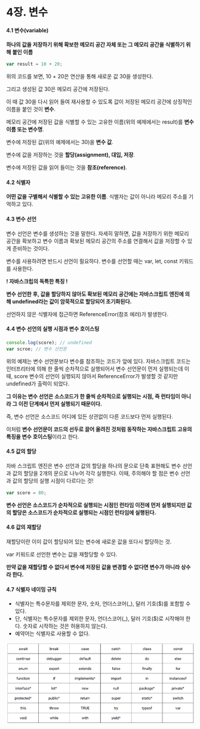 # 4장. 변수

#### 4.1 변수(variable)

**하나의 값을 저장하기 위해 확보한 메모리 공간 자체 또는 그 메모리 공간을 식별하기 위해 붙인 이름**

```javascript
var result = 10 + 20;
```

위의 코드를 보면, 10 + 20은 연산을 통해 새로운 값 30을 생성한다. 

그리고 생성된 값 30은 메모리 공간에 저장된다. 

이 때 값 30을 다시 읽어 들여 재사용할 수 있도록 값이 저장된 메모리 공간에 상징적인 이름을 붙인 것이 **변수**.

메모리 공간에 저장된 값을 식별할 수 있는 고유한 이름(위의 예제에서는 result)를 **변수이름 또는 변수명**.

변수에 저장된 값(위의 예제에서는 30)을 **변수 값**.

변수에 값을 저장하는 것을 **할당(assignment), 대입, 저장**.

변수에 저장된 값을 읽어 들이는 것을 **참조(reference)**.



#### 4.2 식별자

**어떤 값을 구별해서 식별할 수 있는 고유한 이름**. 식별자는 값이 아니라 메모리 주소를 기억하고 있다.



#### 4.3 변수 선언

변수 선언은 변수를 생성하는 것을 말한다. 자세히 말하면, 값을 저장하기 위한 메모리 공간을 확보하고 변수 이름과 확보된 메모리 공간의 주소를 연결해서 값을 저장할 수 있게 준비하는 것이다.

변수를 사용하려면 반드시 선언이 필요하다. 변수를 선언할 때는 var, let, const 키워드를 사용한다.

**! 자바스크립의 독특한 특징 !**

**변수 선언한 후, 값을 할당하지 않아도 확보된 메모리 공간에는 자바스크립트 엔진에 의해  undefined라는 값이 암묵적으로 할당되어 초기화된다.**

선언하지 않은 식별자에 접근하면 ReferenceError(참조 에러)가 발생한다. 



#### 4.4 변수 선언의 실행 시점과 변수 호이스팅

```javascript
console.log(score); // undefined
var scroe; // 변수 선언문
```

위의 예제는 변수 선언문보다 변수를 참조하는 코드가 앞에 있다. 자바스크립트 코드는 인터프리터에 의해 한 줄씩 순차적으로 실행되어서 변수 선언문이 먼저 실행되는데 이때, score 변수의 선언이 실행되지 않아서 ReferenceError가 발생할 것 같지만 undefined가 출력이 되었다.

**그 이유는 변수 선언은 소스코드가 한 줄씩 순차적으로 실행되는 시점, 즉 런타임이 아니라 그 이전 단계에서 먼저 실행되기 때문이다.**

즉, 변수 선언은 소스코드 어디에 있든 상관없이 다른 코드보다 먼저 실행된다. 

이처럼 **변수 선언문이 코드의 선두로 끌어 올려진 것처럼 동작하는 자바스크립트 고유의 특징을 변수 호이스팅**이라고 한다.





#### 4.5 값의 할당

자바 스크립트 엔진은 변수 선언과 값의 할당을 하나의 문으로 단축 표현해도 변수 선언과 값의 할당을 2개의 문으로 나누어 각각 실행한다. 이때, 주의해야 할 점은 변수 선언과 값의 할당의 실행 시점이 다르다는 것!

```javascript
var score = 80;
```

**변수 선언은 소스코드가 순차적으로 실행되는 시점인 런타임 이전에 먼저 실행되지만 값의 할당은 소스코드가 순차적으로 실행되는 시점인 런타임에 실행된다.**



#### 4.6 값의 재할당

재할당이란 이미 값이 할당되어 있는 변수에 새로운 값을 또다시 할당하는 것.

var 키워드로 선언한 변수는 값을 재할당할 수 있다. 

**만약 값을 재할당할 수 없다서 변수에 저장된 값을 변경할 수 없다면 변수가 아니라 상수라 한다.**



#### 4.7 식별자 네이밍 규칙

- 식별자는 특수문자를 제외한 문자, 숫자, 언더스코어(_), 달러 기호($)를 포함할 수 있다.
- 단, 식별자는 특수문자를 제외한 문자, 언더스코어(_), 달러 기호($)로 시작해야 한다. 숫자로 시작하는 것은 허용하지 않는다.
- 예약어는 식별자로 사용할 수 없다.

![예약어](./image/reserved_word.png)
